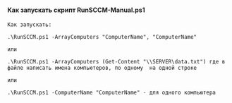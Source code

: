 #### Как запускать скрипт RunSCCM-Manual.ps1

```
Как запускать:

.\RunSCCM.ps1 -ArrayComputers "ComputerName", "ComputerName"

или

.\RunSCCM.ps1 -ArrayComputers (Get-Content "\\SERVER\data.txt") где в файле написать имена компьютеров, по одному  на одной строке

или

.\RunSCCM.ps1 -ComputerName "ComputerName" - для одного компьютера
```
